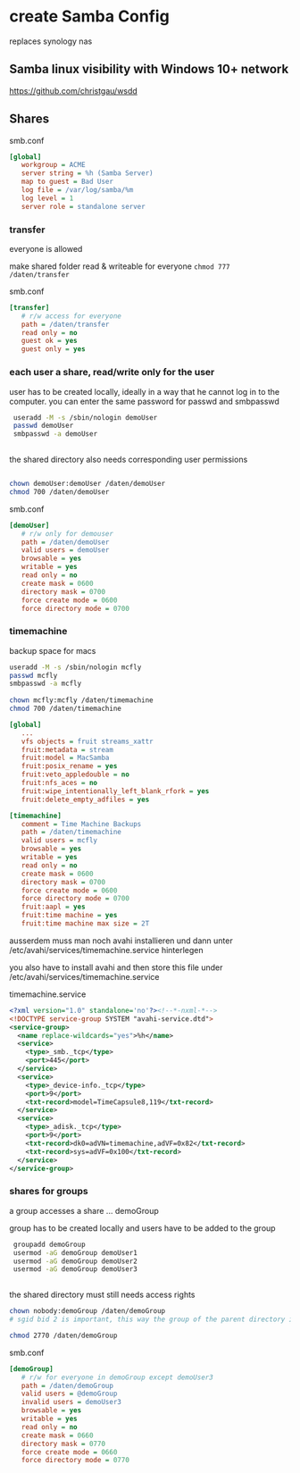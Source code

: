 # create Samba Config
replaces synology nas

## Samba linux visibility with Windows 10+ network
https://github.com/christgau/wsdd

## Shares
smb.conf
```ini
[global]
   workgroup = ACME
   server string = %h (Samba Server)
   map to guest = Bad User
   log file = /var/log/samba/%m
   log level = 1
   server role = standalone server
```


### transfer 
everyone is allowed

make shared folder read & writeable for everyone ```chmod 777 /daten/transfer``` 

smb.conf
```ini
[transfer]
   # r/w access for everyone
   path = /daten/transfer
   read only = no
   guest ok = yes
   guest only = yes
```

### each user a share, read/write only for the user
user has to be created locally, ideally in a way that he cannot log in to the computer. you can enter the same password for passwd and smbpasswd

```bash
 useradd -M -s /sbin/nologin demoUser
 passwd demoUser
 smbpasswd -a demoUser  
 
```

the shared directory also needs corresponding user permissions

```bash

chown demoUser:demoUser /daten/demoUser 
chmod 700 /daten/demoUser

``` 

smb.conf
```ini
[demoUser]
   # r/w only for demouser
   path = /daten/demoUser
   valid users = demoUser
   browsable = yes
   writable = yes
   read only = no
   create mask = 0600
   directory mask = 0700
   force create mode = 0600
   force directory mode = 0700
```

### timemachine
backup space for macs

```bash
useradd -M -s /sbin/nologin mcfly
passwd mcfly
smbpasswd -a mcfly
 
chown mcfly:mcfly /daten/timemachine 
chmod 700 /daten/timemachine
```


```ini
[global]
   ...
   vfs objects = fruit streams_xattr
   fruit:metadata = stream
   fruit:model = MacSamba
   fruit:posix_rename = yes
   fruit:veto_appledouble = no
   fruit:nfs_aces = no
   fruit:wipe_intentionally_left_blank_rfork = yes
   fruit:delete_empty_adfiles = yes

[timemachine]
   comment = Time Machine Backups
   path = /daten/timemachine
   valid users = mcfly
   browsable = yes
   writable = yes
   read only = no
   create mask = 0600
   directory mask = 0700
   force create mode = 0600
   force directory mode = 0700
   fruit:aapl = yes
   fruit:time machine = yes
   fruit:time machine max size = 2T
```

ausserdem muss man noch avahi installieren und dann unter /etc/avahi/services/timemachine.service hinterlegen

you also have to install avahi and then store this file under /etc/avahi/services/timemachine.service

timemachine.service
```xml
<?xml version="1.0" standalone='no'?><!--*-nxml-*-->
<!DOCTYPE service-group SYSTEM "avahi-service.dtd">
<service-group>
  <name replace-wildcards="yes">%h</name>
  <service>
    <type>_smb._tcp</type>
    <port>445</port>
  </service>
  <service>
    <type>_device-info._tcp</type>
    <port>9</port>
    <txt-record>model=TimeCapsule8,119</txt-record>
  </service>
  <service>
    <type>_adisk._tcp</type>
    <port>9</port>
    <txt-record>dk0=adVN=timemachine,adVF=0x82</txt-record>
    <txt-record>sys=adVF=0x100</txt-record>
  </service>
</service-group>

```

### shares for groups

a group accesses a share ... demoGroup

group has to be created locally and users have to be added to the group

```bash
 groupadd demoGroup
 usermod -aG demoGroup demoUser1
 usermod -aG demoGroup demoUser2
 usermod -aG demoGroup demoUser3
 
```

the shared directory must still needs access rights

```bash
chown nobody:demoGroup /daten/demoGroup
# sgid bid 2 is important, this way the group of the parent directory is used for new objects and not the users default group

chmod 2770 /daten/demoGroup
``` 

smb.conf
```ini
[demoGroup]
   # r/w for everyone in demoGroup except demoUser3
   path = /daten/demoGroup
   valid users = @demoGroup
   invalid users = demoUser3
   browsable = yes
   writable = yes
   read only = no
   create mask = 0660
   directory mask = 0770
   force create mode = 0660
   force directory mode = 0770
```
